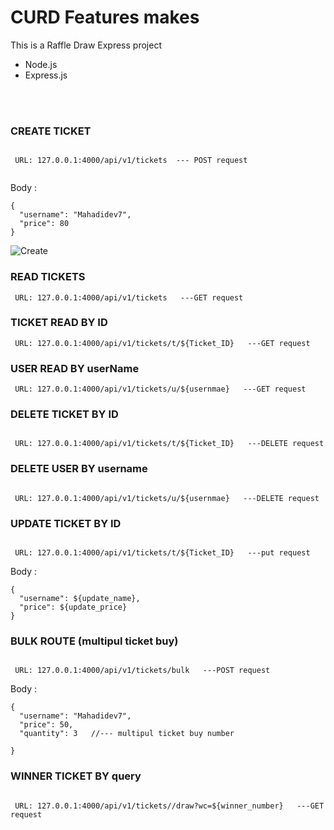 
# CURD Features makes
This is a Raffle Draw Express project

* Node.js
* Express.js

<br />
<br />

### CREATE TICKET
```

 URL: 127.0.0.1:4000/api/v1/tickets  --- POST request
 
```

  Body :
  ```
  {
    "username": "Mahadidev7",
    "price": 80
  }
  ```
![Create](https://i.ibb.co/k6C4ddP/Screenshot-1.png)

### READ TICKETS
```
 URL: 127.0.0.1:4000/api/v1/tickets   ---GET request

```

### TICKET READ BY ID
```
 URL: 127.0.0.1:4000/api/v1/tickets/t/${Ticket_ID}   ---GET request

```

### USER READ BY userName

```
 URL: 127.0.0.1:4000/api/v1/tickets/u/${usernmae}   ---GET request

```

### DELETE TICKET BY ID
```

 URL: 127.0.0.1:4000/api/v1/tickets/t/${Ticket_ID}   ---DELETE request

```

### DELETE USER BY username
```

 URL: 127.0.0.1:4000/api/v1/tickets/u/${usernmae}   ---DELETE request

```

### UPDATE TICKET BY ID
```

 URL: 127.0.0.1:4000/api/v1/tickets/t/${Ticket_ID}   ---put request

```
 Body :
  ```
  {
    "username": ${update_name},
    "price": ${update_price}
  }
 ```
 

### BULK ROUTE (multipul ticket buy)
```

 URL: 127.0.0.1:4000/api/v1/tickets/bulk   ---POST request

```
 Body :
  ```
  {
    "username": "Mahadidev7",
    "price": 50,
    "quantity": 3   //--- multipul ticket buy number
    
  }
 ```

### WINNER TICKET BY query
```

 URL: 127.0.0.1:4000/api/v1/tickets//draw?wc=${winner_number}   ---GET request

```







